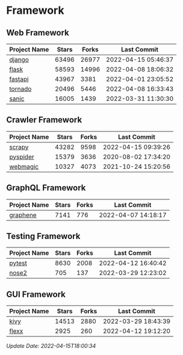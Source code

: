 # Framework

## Web Framework
| Project Name | Stars | Forks | Last Commit |
| ------------ | ----- | ----- | ----------- |
| [django](https://github.com/django/django) | 63496 | 26977 | 2022-04-15 05:46:37 |
| [flask](https://github.com/pallets/flask) | 58593 | 14996 | 2022-04-08 18:06:32 |
| [fastapi](https://github.com/tiangolo/fastapi) | 43967 | 3381 | 2022-04-01 23:05:52 |
| [tornado](https://github.com/tornadoweb/tornado) | 20496 | 5446 | 2022-04-08 16:33:43 |
| [sanic](https://github.com/sanic-org/sanic) | 16005 | 1439 | 2022-03-31 11:30:30 |

## Crawler Framework
| Project Name | Stars | Forks | Last Commit |
| ------------ | ----- | ----- | ----------- |
| [scrapy](https://github.com/scrapy/scrapy) | 43282 | 9598 | 2022-04-15 09:39:26 |
| [pyspider](https://github.com/binux/pyspider) | 15379 | 3636 | 2020-08-02 17:34:20 |
| [webmagic](https://github.com/code4craft/webmagic) | 10327 | 4073 | 2021-10-24 15:20:56 |

## GraphQL Framework
| Project Name | Stars | Forks | Last Commit |
| ------------ | ----- | ----- | ----------- |
| [graphene](https://github.com/graphql-python/graphene) | 7141 | 776 | 2022-04-07 14:18:17 |

## Testing Framework
| Project Name | Stars | Forks | Last Commit |
| ------------ | ----- | ----- | ----------- |
| [pytest](https://github.com/pytest-dev/pytest) | 8630 | 2008 | 2022-04-12 16:40:42 |
| [nose2](https://github.com/nose-devs/nose2) | 705 | 137 | 2022-03-29 12:23:02 |

## GUI Framework
| Project Name | Stars | Forks | Last Commit |
| ------------ | ----- | ----- | ----------- |
| [kivy](https://github.com/kivy/kivy) | 14513 | 2880 | 2022-03-29 18:43:39 |
| [flexx](https://github.com/flexxui/flexx) | 2925 | 260 | 2022-04-12 19:12:20 |

*Update Date: 2022-04-15T18:00:34*